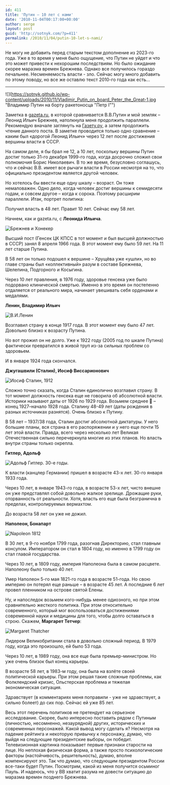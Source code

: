 ```yaml
---
id: 411
title: 'Путин – 10 лет с нами'
date: '2010-11-04T00:17:00+00:00'
author: serge
layout: post
guid: 'http://sotnyk.com/?p=411'
permalink: /2010/11/04/putin-10-let-s-nami/
---
```


Не могу не добавить перед старым текстом дополнение из 2023-го года. Уже в то время у меня было ощущение, что Путин не уйдет и что это может привести к нехорошим последствиям. Но было ожидание скорее маразма времен Брежнева. Однако все получилось гораздо печальнее. Несменяемость власти - зло. Сейчас могу много добавить по этому поводу, но все же оставлю текст 2010-го года как есть...

-------

![](https://sotnyk.github.io/wp-content/uploads/2010/11/Vladimir_Putin_on_board_Peter_the_Great-1.jpg "Владимир Путин на борту ракетоносца "Петр I"")

Заметка в [gazeta.ru](http://www.gazeta.ru/comments/2010/11/03_a_3434737.shtml), в которой сравнивается В.В.Путин и мой земляк – Леонид Ильич Брежнев, натолкнула меня продолжить параллели. Рекомендую вначале заглянуть на [Газету.ру](http://www.gazeta.ru/comments/2010/11/03_a_3434737.shtml), а затем продолжить чтение данного поста. В заметке проводится только одно сравнение – каким был «дорогой Леонид Ильич» через 12 лет после достижения вершины власти в СССР.

На самом деле, я бы брал не 12, а 10 лет, поскольку вершины Путин достиг только 31-го декабря 1999-го года, когда досрочно сложил свои полномочия Борис Николаевич. В то же время, безусловно соглашусь, что и сейчас В.В. имеет все рычаги власти в России несмотря на то, что официально президентом является другой человек.  
  
Но хотелось бы ввести еще одну шкалу – возраст. Он тоже немаловажен. Одно дело, когда человек достиг вершины к семидесяти годам, и совсем другое – когда к сорока. Поэтому расширим параллели. Итак, портрет политика:

Получил власть в 48 лет. Правит 10 лет. Сейчас ему 58 лет.

Начнем, как и gazeta.ru, с **Леонида Ильича**.

![](https://sotnyk.github.io/wp-content/uploads/2010/11/brezhnev-honeker.jpg "Брежнев и Хонекер")

Высший пост (Генсек ЦК КПСС в тот момент и был высшей должностью в СССР) занял 8 апреля 1966 года. В этот момент ему было 59 лет. На 11 лет старше Путина.

В 58 лет он только подошел к вершине – Хрущёва уже «ушли», но во главе страны был «коллективный» разум в составе Брежнева, Шелепина, Подгорного и Косыгина.

Через 10 лет правления, в 1976 году, здоровье генсека уже было подорвано клинической смертью. Именно в это время он постепенно отдаляется от реального мира, начинает увешивать себя орденами и медалями.

**Ленин, Владимир Ильич**

![](https://sotnyk.github.io/wp-content/uploads/2010/11/Lenin.jpg "В.И.Ленин")

Возглавил страну в конце 1917 года. В этот момент ему было 47 лет. Довольно близко к возрасту Путина.

Но вот прожил он не долго. Уже к 1922 году (2005 год по шкале Путина) фактически превратился в живой труп из-за сильных проблем со здоровьем.

И в январе 1924 года скончался.

**Джугашвили (Сталин), Иосиф Виссарионович**

![](https://sotnyk.github.io/wp-content/uploads/2010/11/Joseph_Stalin_1912.jpg "Иосиф Сталин, 1912")

Сложно точно сказать, когда Сталин единолично возглавил страну. В тот момент должность генсека еще не говорила об абсолютной власти. Историки называют даты от 1926 по 1929 года. Возьмем среднее 🙂 – конец 1927–начало 1928 года. Сталину 48-49 лет (даты рождения в разных источниках разнятся). Очень близко к Путину.

В 58 лет – 1937/38 года, Сталин достиг абсолютной диктатуры. У него большие планы, вся страна в его распоряжении и у него еще почти 15 лет этой власти. Правда, всего через несколько лет Великая Отечественная сильно перечеркнула многие из этих планов. Но власть внутри страны только окрепла.

**Гитлер, Адольф**

![](https://sotnyk.github.io/wp-content/uploads/2010/11/Adolf_Hitler.jpg "Адольф Гитлер. 30-е годы.")

К власти (канцлер Германии) пришел в возрасте 43-х лет. 30-го января 1933 года.

Через 10 лет, в январе 1943-го года, в возрасте 53-х лет, чисто внешне он уже представлял собой довольно жалкое зрелище. Дрожащие руки, оторванность от реальности. Хотя, власть его еще была безгранична в пределах, контролируемых вермахтом.

До возраста 58 лет он уже не дожил.

**Наполеон, Бонапарт**

![](https://sotnyk.github.io/wp-content/uploads/2010/11/Napoleon1812.jpg "Napoleon 1812")

В 30 лет, в 9-го ноября 1799 года, разогнав Директорию, стал главным консулом. Императором он стал в 1804 году, но именно в 1799 году он стал главой государства.

Через 10 лет, в 1809 году, империя Наполеона была в самом расцвете. Наполеону было только 40 лет.

Умер Наполеон 5-го мая 1821-го года в возрасте 51-года. Но свою империю он потерял еще раньше – в возрасте 45 лет. А последние 6 лет провел пленником на острове святой Елены.

Ну, и напоследок возьмем кого-нибудь менее одиозного, но при этом сравнительно жесткого политика. При этом относительно современного, который мог воспользоваться достижениями современной науки и медицины для того, чтобы долго оставаться в строю. Скажем, **Маргарет Тетчер**:

![](https://sotnyk.github.io/wp-content/uploads/2010/11/Margaret_Thatcher.png "Margaret Thatcher")

Лидером Великобритании стала в довольно сложный период. В 1979 году, когда это произошло, ей было 53 года.

Через 10 лет, в 1989 году, она все еще была премьер-министром. Но уже очень близок был конец карьеры.

В возрасте 58 лет, в 1983-м году, она была на взлёте своей политической карьеры. При этом решая такие сложные проблемы, как Фолклендский кризис, Ольстерская проблема и тяжелая экономическая ситуация.

Здравствует (в комментариях меня поправили - уже не здравствует, а сильно болеет) до сих пор. Сейчас ей уже 85 лет.

Весь этот перечень политиков не претендует на серьезное исследование. Скорее, было интересно поставить рядом с Путиным (личностью, несомненно, незаурядной) других, исторических и современных персонажей. Какой вывод могу сделать я? Несмотря на падение рейтинга и некоторую привычку к персонажу, думаю, что выйдя на следующие президентские выборы, он победит. Телевизионная картинка показывает первые признаки старости на лице. Но неплохая физическая форма, а также просто психологические факторы (настойчивость, решительность), думаю, вполне компенсируют это. Так что думаю, что следующим президентом России все-таки будет Путин. Посмотрим, какой из меня получится осьминог Пауль. И надеюсь, что у ВВ хватит разума не довести ситуацию до маразма времен позднего Брежнева.